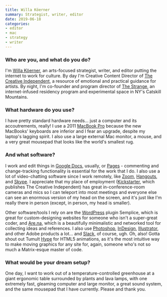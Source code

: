 ```yaml
---
title: Willa Köerner
summary: Strategist, writer, editor 
date: 2019-06-18
categories:
- editor
- mac
- strategy
- writer
---
```


### Who are you, and what do you do?

I'm [Willa Köerner](https://twitter.com/willak "Willa's Twitter account."), an arts-focused strategist, writer, and editor putting the internet to work for culture. By day I'm Creative Content Director of [The Creative Independent](https://thecreativeindependent.com/ "A resource for artists covering emotional and practical guidance."), a resource of emotional and practical guidance for artists. By night, I'm co-founder and program director of [The Strange](https://thestrange.foundation/ "A creative space in the Catskill Mountains."), an internet-infused residency program and experimental space in NY's Catskill Mountains.

### What hardware do you use?

I have pretty standard hardware needs... just a computer and its accoutrements, really! I use a 2011 [MacBook Pro][macbook-pro] because the new MacBooks' keyboards are inferior and I fear an upgrade, despite my laptop's lagging spirit. I also use a large external Mac monitor, a mouse, and a very great mousepad that looks like the world's smallest rug.

### And what software?

I work and edit things in [Google Docs][google-docs], usually, or [Pages][] - commenting and change-tracking functionality is essential for the work that I do. I also use a lot of video-chatting software since I work remotely, like [Zoom][], [Hangouts][google-hangouts], and [Skype][]. I appreciate that my place of employment ([Kickstarter][], which publishes The Creative Independent) has great in-conference-room cameras and mics so I can teleport into most meetings and everyone else can see an enormous version of my head on the screen, and it's just like I'm really there in person (except, in person, my head is smaller).

Other software/tools I rely on are the [WordPress][] plugin Semplice, which is great for custom-designing websites for someone who isn't a super-great coder, and [Are.na][], which is a beautifully minimalistic and networked tool for collecting ideas and references. I also use [Photoshop][], [InDesign][], [Illustrator][], and other Adobe products a lot... and [Slack][], of course, ugh. Oh, also! Gotta shout out Tumult [Hype][] for HTML5 animations, as it's the most intuitive way to make moving graphics for any site for, again, someone who's not so much a Matrix-esque master of code.

### What would be your dream setup?

One day, I want to work out of a temperature-controlled greenhouse at a giant ergonomic table surrounded by plants and lava lamps, with one extremely fast, gleaming computer and large monitor, a great sound system, and the same mousepad that I have currently. Please and thank you.

[are.na]: https://www.are.na/ "A service for collecting ideas."
[google-docs]: https://en.wikipedia.org/wiki/Google_Docs "A web-based office suite."
[google-hangouts]: https://hangouts.google.com/ "A voice, video and text chat service."
[hype]: https://tumult.com/hype/ "A GUI for HTML5 web animations."
[illustrator]: https://www.adobe.com/products/illustrator.html "A vector graphics editor."
[indesign]: https://www.adobe.com/products/indesign.html "A desktop/web publishing application."
[kickstarter]: http://web.archive.org/web/20221227013734/https://www.kickstarter.com/ "A service for crowdfunding projects."
[macbook-pro]: https://www.apple.com/macbook-pro/ "A laptop."
[pages]: https://www.apple.com/pages/ "A Mac word processor and layout tool from Apple."
[photoshop]: https://www.adobe.com/products/photoshop.html "A bitmap image editor."
[skype]: https://www.skype.com/en/ "Voice and video chat software."
[slack]: https://slack.com/ "A collaboration service."
[wordpress]: https://wordpress.com/ "Weblog publishing software."
[zoom]: http://web.archive.org/web/20200914231305/http://www.logicalshift.demon.co.uk/mac/zoom.html "A Mac app to play interactive fiction."
